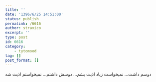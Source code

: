 ```yaml
---
title: ''
date: '1396/6/25 14:51:00'
status: publish
permalink: /6616
author: straxico
excerpt: ''
type: post
id: 6616
category:
    - tytomood
tag: []
post_format: []
---
```

دوسم داشت… نمیخواست زیاد اذیت بشم… دوسش داشتم… نمیخواستم اذیت شه